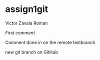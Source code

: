 # assign1git
Victor Zavala Roman


*First comment*


Comment done in on the remote testbranch

new git branch on GitHub
